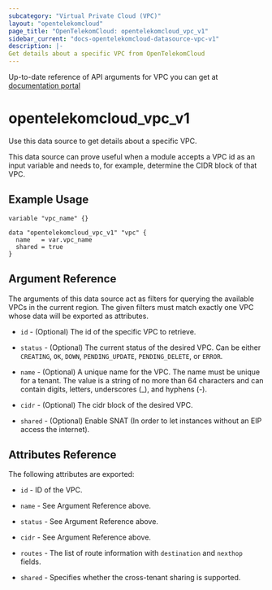 ```yaml
---
subcategory: "Virtual Private Cloud (VPC)"
layout: "opentelekomcloud"
page_title: "OpenTelekomCloud: opentelekomcloud_vpc_v1"
sidebar_current: "docs-opentelekomcloud-datasource-vpc-v1"
description: |-
Get details about a specific VPC from OpenTelekomCloud
---
```


Up-to-date reference of API arguments for VPC you can get at
[documentation portal](https://docs.otc.t-systems.com/virtual-private-cloud/api-ref/apis/virtual_private_cloud/querying_vpcs.html#vpc-api01-0003)

# opentelekomcloud_vpc_v1

Use this data source to get details about a specific VPC.

This data source can prove useful when a module accepts a VPC id as an input variable and needs to, for example,
determine the CIDR block of that VPC.

## Example Usage

```hcl
variable "vpc_name" {}

data "opentelekomcloud_vpc_v1" "vpc" {
  name   = var.vpc_name
  shared = true
}
```

## Argument Reference

The arguments of this data source act as filters for querying the available VPCs in the current region.
The given filters must match exactly one VPC whose data will be exported as attributes.

* `id` - (Optional) The id of the specific VPC to retrieve.

* `status` - (Optional) The current status of the desired VPC.
  Can be either `CREATING`, `OK`, `DOWN`, `PENDING_UPDATE`, `PENDING_DELETE`, or `ERROR`.

* `name` - (Optional) A unique name for the VPC. The name must be unique for a tenant.
  The value is a string of no more than 64 characters and can contain digits, letters, underscores (_), and hyphens (-).

* `cidr` - (Optional) The cidr block of the desired VPC.

* `shared` - (Optional) Enable SNAT (In order to let instances without an EIP access the internet).

## Attributes Reference

The following attributes are exported:

* `id` - ID of the VPC.

* `name` -  See Argument Reference above.

* `status` - See Argument Reference above.

* `cidr` - See Argument Reference above.

* `routes` - The list of route information with `destination` and `nexthop` fields.

* `shared` - Specifies whether the cross-tenant sharing is supported.
